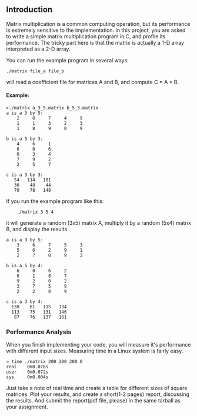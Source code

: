 ## Introduction

Matrix multiplication is a common computing operation, but its performance is extremely sensitive to the implementation. In this project, you are asked to write a simple matrix multiplication program in C, and profile its performance. The tricky part here is that the matrix is actually a 1-D array interpreted as a 2-D array.

You can run the example program in several ways:
```
./matrix file_a file_b
```
will read a coefficient file for matrices A and B, and compute C = A * B.

#### Example:
```
>./matrix a_3_5.matrix b_5_3.matrix
a is a 3 by 5:
    2     0     7     4     9 
    1     1     3     2     3 
    1     8     9     0     9 

b is a 5 by 3:
    4     6     1 
    6     0     6 
    0     3     4 
    7     9     2 
    2     5     7 

c is a 3 by 3:
   54   114   101 
   30    48    44 
   70    78   148 
```

If you run the example program like this:
```
	./matrix 3 5 4
```
it will generate a random (3x5) matrix A, multiply it by a random (5x4) matrix B, and display the results.

```
a is a 3 by 5:
    3     6     7     5     3 
    5     6     2     9     1 
    2     7     0     9     3 

b is a 5 by 4:
    6     0     6     2 
    6     1     8     7 
    9     2     0     2 
    3     7     5     9 
    2     2     8     9 

c is a 3 by 4:
  138    61   115   134 
  113    75   131   146 
   87    76   137   161 
```

### Performance Analysis

When you finish implementing your code, you will measure it's performance with different input sizes. Measuring time in a Linux system is fairly easy.

```
> time ./matrix 200 200 200 0
real    0m0.078s
user    0m0.072s
sys     0m0.004s
```

Just take a note of real time and create a table for different sizes of square matrices. Plot your results, and create a short(1-2 pages) report, discussing the results. And submit the report(pdf file, please) in the same tarball as your assignment.
